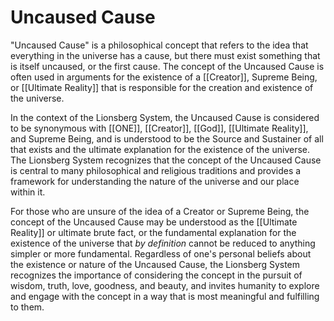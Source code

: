 # Uncaused Cause

"Uncaused Cause" is a philosophical concept that refers to the idea that everything in the universe has a cause, but there must exist something that is itself uncaused, or the first cause. The concept of the Uncaused Cause is often used in arguments for the existence of a [[Creator]], Supreme Being, or [[Ultimate Reality]] that is responsible for the creation and existence of the universe.

In the context of the Lionsberg System, the Uncaused Cause is considered to be synonymous with [[ONE]], [[Creator]], [[God]], [[Ultimate Reality]], and Supreme Being, and is understood to be the Source and Sustainer of all that exists and the ultimate explanation for the existence of the universe. The Lionsberg System recognizes that the concept of the Uncaused Cause is central to many philosophical and religious traditions and provides a framework for understanding the nature of the universe and our place within it. 

For those who are unsure of the idea of a Creator or Supreme Being, the concept of the Uncaused Cause may be understood as the [[Ultimate Reality]] or ultimate brute fact, or the fundamental explanation for the existence of the universe that *by definition* cannot be reduced to anything simpler or more fundamental. Regardless of one's personal beliefs about the existence or nature of the Uncaused Cause, the Lionsberg System recognizes the importance of considering the concept in the pursuit of wisdom, truth, love, goodness, and beauty, and invites humanity to explore and engage with the concept in a way that is most meaningful and fulfilling to them.
